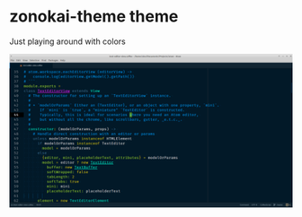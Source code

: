 # zonokai-theme theme

Just playing around with colors

![A screenshot of your theme](./preview.png)
